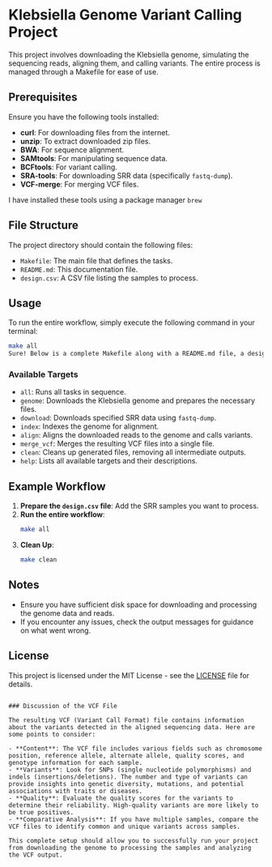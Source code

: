 
# Klebsiella Genome Variant Calling Project

This project involves downloading the Klebsiella genome, simulating the sequencing reads, aligning them, and calling variants. The entire process is managed through a Makefile for ease of use.

## Prerequisites

Ensure you have the following tools installed:

- **curl**: For downloading files from the internet.
- **unzip**: To extract downloaded zip files.
- **BWA**: For sequence alignment.
- **SAMtools**: For manipulating sequence data.
- **BCFtools**: For variant calling.
- **SRA-tools**: For downloading SRR data (specifically `fastq-dump`).
- **VCF-merge**: For merging VCF files.

I have installed these tools using a package manager `brew`

## File Structure

The project directory should contain the following files:

- `Makefile`: The main file that defines the tasks.
- `README.md`: This documentation file.
- `design.csv`: A CSV file listing the samples to process.

## Usage

To run the entire workflow, simply execute the following command in your terminal:

```bash
make all
Sure! Below is a complete Makefile along with a README.md file, a design.csv file, and a discussion of the resulting VCF file.
```


### Available Targets

- `all`: Runs all tasks in sequence.
- `genome`: Downloads the Klebsiella genome and prepares the necessary files.
- `download`: Downloads specified SRR data using `fastq-dump`.
- `index`: Indexes the genome for alignment.
- `align`: Aligns the downloaded reads to the genome and calls variants.
- `merge_vcf`: Merges the resulting VCF files into a single file.
- `clean`: Cleans up generated files, removing all intermediate outputs.
- `help`: Lists all available targets and their descriptions.

## Example Workflow

1. **Prepare the `design.csv` file**: Add the SRR samples you want to process.
2. **Run the entire workflow**:
   ```bash
   make all
   ```
3. **Clean Up**:
   ```bash
   make clean
   ```

## Notes

- Ensure you have sufficient disk space for downloading and processing the genome data and reads.
- If you encounter any issues, check the output messages for guidance on what went wrong.

## License

This project is licensed under the MIT License - see the [LICENSE](LICENSE) file for details.
```

### Discussion of the VCF File

The resulting VCF (Variant Call Format) file contains information about the variants detected in the aligned sequencing data. Here are some points to consider:

- **Content**: The VCF file includes various fields such as chromosome position, reference allele, alternate allele, quality scores, and genotype information for each sample.
- **Variants**: Look for SNPs (single nucleotide polymorphisms) and indels (insertions/deletions). The number and type of variants can provide insights into genetic diversity, mutations, and potential associations with traits or diseases.
- **Quality**: Evaluate the quality scores for the variants to determine their reliability. High-quality variants are more likely to be true positives.
- **Comparative Analysis**: If you have multiple samples, compare the VCF files to identify common and unique variants across samples.

This complete setup should allow you to successfully run your project from downloading the genome to processing the samples and analyzing the VCF output.
